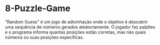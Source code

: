 # 8-Puzzle-Game
"Random Guess" é um jogo de adivinhação onde o objetivo é descobrir uma sequência de números gerados aleatoriamente. O jogador faz palpites e o programa informa quantas posições estão corretas, mas não quais números ou suas posições específicas.
